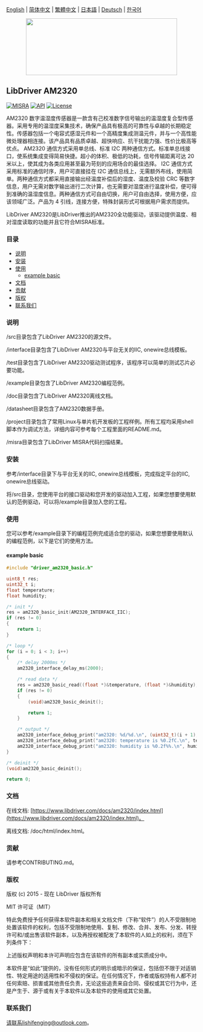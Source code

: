 [English](/README.md) | [ 简体中文](/README_zh-Hans.md) | [繁體中文](/README_zh-Hant.md) | [日本語](/README_ja.md) | [Deutsch](/README_de.md) | [한국어](/README_ko.md)

<div align=center>
<img src="/doc/image/logo.svg" width="400" height="150"/>
</div>

## LibDriver AM2320

[![MISRA](https://img.shields.io/badge/misra-compliant-brightgreen.svg)](/misra/README.md) [![API](https://img.shields.io/badge/api-reference-blue.svg)](https://www.libdriver.com/docs/am2320/index.html) [![License](https://img.shields.io/badge/license-MIT-brightgreen.svg)](/LICENSE)

AM2320 数字温湿度传感器是一款含有己校准数字信号输出的温湿度复合型传感器。采用专用的温湿度采集技术，确保产品具有极高的可靠性与卓越的长期稳定性。传感器包括一个电容式感湿元件和一个高精度集成测温元件，并与一个高性能微处理器相连接。该产品具有品质卓越、超快响应、抗干扰能力强、性价比极高等优点。 AM2320 通信方式采用单总线、标准 I2C 两种通信方式。标准单总线接口，使系统集成变得简易快捷。超小的体积、极低的功耗，信号传输距离可达 20 米以上，使其成为各类应用甚至最为苛刻的应用场合的最佳选择。 I2C 通信方式采用标准的通信时序，用户可直接挂在 I2C 通信总线上，无需额外布线，使用简单。两种通信方式都采用直接输出经温度补偿后的湿度、温度及校验 CRC 等数字信息，用户无需对数字输出进行二次计算，也无需要对湿度进行温度补偿，便可得到准确的温湿度信息。两种通信方式可自由切换，用户可自由选择，使用方便，应该领域广泛。产品为 4 引线，连接方便，特殊封装形式可根据用户需求而提供。

LibDriver AM2320是LibDriver推出的AM2320全功能驱动，该驱动提供温度、相对湿度读取的功能并且它符合MISRA标准。

### 目录

  - [说明](#说明)
  - [安装](#安装)
  - [使用](#使用)
    - [example basic](#example-basic)
  - [文档](#文档)
  - [贡献](#贡献)
  - [版权](#版权)
  - [联系我们](#联系我们)

### 说明

/src目录包含了LibDriver AM2320的源文件。

/interface目录包含了LibDriver AM2320与平台无关的IIC, onewire总线模板。

/test目录包含了LibDriver AM2320驱动测试程序，该程序可以简单的测试芯片必要功能。

/example目录包含了LibDriver AM2320编程范例。

/doc目录包含了LibDriver AM2320离线文档。

/datasheet目录包含了AM2320数据手册。

/project目录包含了常用Linux与单片机开发板的工程样例。所有工程均采用shell脚本作为调试方法，详细内容可参考每个工程里面的README.md。

/misra目录包含了LibDriver MISRA代码扫描结果。

### 安装

参考/interface目录下与平台无关的IIC, onewire总线模板，完成指定平台的IIC, onewire总线驱动。

将/src目录，您使用平台的接口驱动和您开发的驱动加入工程，如果您想要使用默认的范例驱动，可以将/example目录加入您的工程。

### 使用

您可以参考/example目录下的编程范例完成适合您的驱动，如果您想要使用默认的编程范例，以下是它们的使用方法。

#### example basic

```C
#include "driver_am2320_basic.h"

uint8_t res;
uint32_t i;
float temperature;
float humidity;

/* init */
res = am2320_basic_init(AM2320_INTERFACE_IIC);
if (res != 0)
{
    return 1;
}

/* loop */
for (i = 0; i < 3; i++)
{
    /* delay 2000ms */
    am2320_interface_delay_ms(2000);

    /* read data */
    res = am2320_basic_read((float *)&temperature, (float *)&humidity);
    if (res != 0)
    {
        (void)am2320_basic_deinit();

        return 1;
    }

    /* output */
    am2320_interface_debug_print("am2320: %d/%d.\n", (uint32_t)(i + 1), (uint32_t)3);
    am2320_interface_debug_print("am2320: temperature is %0.2fC.\n", temperature);
    am2320_interface_debug_print("am2320: humidity is %0.2f%%.\n", humidity); 
}

/* deinit */
(void)am2320_basic_deinit();

return 0;
```

### 文档

在线文档: [https://www.libdriver.com/docs/am2320/index.html](https://www.libdriver.com/docs/am2320/index.html)。

离线文档: /doc/html/index.html。

### 贡献

请参考CONTRIBUTING.md。

### 版权

版权 (c) 2015 - 现在 LibDriver 版权所有

MIT 许可证（MIT）

特此免费授予任何获得本软件副本和相关文档文件（下称“软件”）的人不受限制地处置该软件的权利，包括不受限制地使用、复制、修改、合并、发布、分发、转授许可和/或出售该软件副本，以及再授权被配发了本软件的人如上的权利，须在下列条件下：

上述版权声明和本许可声明应包含在该软件的所有副本或实质成分中。

本软件是“如此”提供的，没有任何形式的明示或暗示的保证，包括但不限于对适销性、特定用途的适用性和不侵权的保证。在任何情况下，作者或版权持有人都不对任何索赔、损害或其他责任负责，无论这些追责来自合同、侵权或其它行为中，还是产生于、源于或有关于本软件以及本软件的使用或其它处置。

### 联系我们

请联系lishifenging@outlook.com。